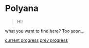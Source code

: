 # Polyana

> HI!

what you want to find here? Too soon...

[current progress](https://www.youtube.com/watch?v=A-MqesnFv3s)
[prev progress](https://www.youtube.com/watch?v=VHwu0spraFU)
